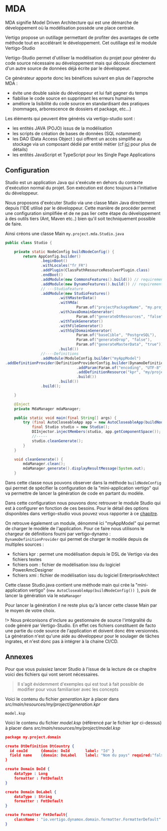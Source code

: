 # MDA

MDA signifie Model Driven Architecture qui est une démarche de développement où la modélisation possède une place centrale.

Vertigo propose un outillage permettant de profiter des avantages de cette méthode tout en accélérant le développement. Cet outillage est le module Vertigo-Studio 

Vertigo-Studio permet d'utiliser la modélisation du projet pour générer du code source nécessaire au développement mais qui découle directement d'un autre source de données déjà écrite par le développeur. 

Ce générateur apporte donc les bénéfices suivant en plus de l'approche MDA : 

- évite une double saisie du développeur et lui fait gagner du temps
- fiabilise le code source en supprimant les erreurs humaines
- améliore la lisibilité du code source en standardisant des pratiques (nommages, arborescence de dossiers et package, etc...)

Les éléments qui peuvent être générés via vertigo-studio sont :

- les entités JAVA (POJO) issus de la modélisation
- les scripts de création de bases de données (SQL notamment)
- les DAO (Data Access Object ) qui offrent un accès simplifié au stockage via un composant dédié par entité métier (cf [ici](/basic/dao) pour plus de détails)
- les entités JavaScript et TypeScript pour les Single Page Applications



## Configuration

Studio est un application Java qui s'exécute en dehors du contexte d'exécution normal du projet. Son exécution est donc toujours à l'initiative du développeur.

Nous proposons d'exécuter Studio via une classe Main Java directement depuis l'IDE utilisé par le développeur. Cette manière de procéder permet une configuration simplifiée et de ne pas lier cette étape du développement à des outils tiers (Ant, Maven etc..) bien qu'il soit techniquement possible de faire. 

Ainsi créons une classe Main  `my.project.mda.Studio.java`

```java
public class Studio {

	private static NodeConfig buildNodeConfig() {
		return AppConfig.builder()
				.beginBoot()
				.withLocales("fr_FR")
				.addPlugin(ClassPathResourceResolverPlugin.class)
				.endBoot()
				.addModule(new CommonsFeatures().build()) // requirement
				.addModule(new DynamoFeatures().build()) // requirement
				// ---StudioFeature
				.addModule(new StudioFeatures()
						.withMasterData()
						.withMda(
								Param.of("projectPackageName", "my.project"))
						.withJavaDomainGenerator(
								Param.of("generateDtResources", "false"))
						.withTaskGenerator()
						.withFileGenerator()
						.withSqlDomainGenerator(
								Param.of("baseCible", "PostgreSQL"),
								Param.of("generateDrop", "false"),
								Param.of("generateMasterData", "true"))
						.build())
            	//----Definitions
            	.addModule(ModuleConfig.builder("myAppModel")
.addDefinitionProvider(DefinitionProviderConfig.builder(DynamoDefinitionProvider.class)
								.addParam(Param.of("encoding", "UTF-8"))
								.addDefinitionResource("kpr", "my/project/generation.kpr")
								.build())
						.build())
				.build();

	}

	@Inject
	private MdaManager mdaManager;

	public static void main(final String[] args) {
		try (final AutoCloseableApp app = new AutoCloseableApp(buildNodeConfig())) {
			final Studio studio = new Studio();
			DIInjector.injectMembers(studio, app.getComponentSpace());
			//-----
			studio.cleanGenerate();
		}
	}

	void cleanGenerate() {
		mdaManager.clean();
		mdaManager.generate().displayResultMessage(System.out);
	}
```

Dans cette classe nous pouvons observer dans la méthode `buildNodeConfig` qui permet de spécifier la configuration de la "mini-application vertigo" qui va permettre de lancer la génération de code en partant du modèle.

Dans cette configuration nous pouvons donc retrouver le module Studio qui est à configurer en fonction de ces besoins. Pour le détail des options disponibles dans vertigo-studio vous pouvez vous rapporter à ce [chapitre](/advanced/studio).

On retrouve également un module, dénommé ici "myAppModel" qui permet de charger le modèle de l'application. Pour ce faire nous utilisons le chargeur de définitions fourni par vertigo-dynamo : `DynamoDefinitionProvider`  qui permet de charger le modèle depuis de multiples sources :

- fichiers kpr : permet une modélisation depuis le DSL de Vertigo via des fichiers textes
- fichiers oom : fichier de modélisation issu du logiciel PowerAmcDesigner
- fichiers xmi : fichier de modélisation issu du logiciel EnterpriseArchitect

Cette classe Studio.java contient une méthode main qui crée la "mini-application vertigo" (`new AutoCloseableApp(buildNodeConfig()) `), puis de lancer la génération via le `mdaManager`

Pour lancer la génération il ne reste plus qu'à lancer cette classe Main par le moyen de votre choix.

!> Nous préconisons d'inclure au gestionnaire de source l'intégralité du code généré par Vertigo-Studio. En effet ces fichiers constituent de facto une partie du code source de l'application et doivent donc être versionnés. La génération n'est qu'une aide au développeur pour le soulager de tâches ingrates, et n'est donc pas à intégrer à la chaine CI/CD. 

## Annexes

Pour que vous puissiez lancer Studio à l'issue de la lecture de ce chapitre voici des fichiers qui vont seront nécessaires. 

> Il s'agit évidemment d'exemples qui est tout à fait possible de modifier pour vous familiariser avec les concepts

Voici le contenu du fichier *generation.kpr* à placer dans *src/main/resources/my/project/generation.kpr*

```
model.ksp
```

Voici le contenu du fichier *model.ksp* (référencé par le fichier kpr ci-dessus) à placer dans *src/main/resources/my/project/model.ksp*

```json
package my.project.domain

create DtDefinition DtCountry {
  id couId 		{domain: DoId 		label: "Id" }
  field name 	{domain: DoLabel 	label: "Nom du pays" required:"false"}
}

create Domain DoId {
	dataType : Long
	formatter : FmtDefault
}

create Domain DoLabel {
	dataType : String
	formatter : FmtDefault
}

create Formatter FmtDefault{
	className : "io.vertigo.dynamox.domain.formatter.FormatterDefault"
}
```







